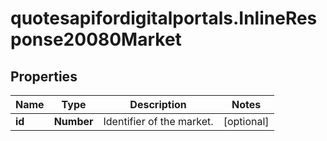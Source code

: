 # quotesapifordigitalportals.InlineResponse20080Market

## Properties

Name | Type | Description | Notes
------------ | ------------- | ------------- | -------------
**id** | **Number** | Identifier of the market. | [optional] 


